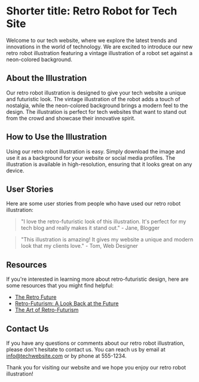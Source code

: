 <!--font:Poppins-->

# Shorter title: Retro Robot for Tech Site

Welcome to our tech website, where we explore the latest trends and innovations in the world of technology. We are excited to introduce our new retro robot illustration featuring a vintage illustration of a robot set against a neon-colored background.

## About the Illustration

Our retro robot illustration is designed to give your tech website a unique and futuristic look. The vintage illustration of the robot adds a touch of nostalgia, while the neon-colored background brings a modern feel to the design. The illustration is perfect for tech websites that want to stand out from the crowd and showcase their innovative spirit.

## How to Use the Illustration

Using our retro robot illustration is easy. Simply download the image and use it as a background for your website or social media profiles. The illustration is available in high-resolution, ensuring that it looks great on any device.

## User Stories

Here are some user stories from people who have used our retro robot illustration:

> "I love the retro-futuristic look of this illustration. It's perfect for my tech blog and really makes it stand out." - Jane, Blogger

> "This illustration is amazing! It gives my website a unique and modern look that my clients love." - Tom, Web Designer

## Resources

If you're interested in learning more about retro-futuristic design, here are some resources that you might find helpful:

- [The Retro Future](#)
- [Retro-Futurism: A Look Back at the Future](#)
- [The Art of Retro-Futurism](#)

## Contact Us

If you have any questions or comments about our retro robot illustration, please don't hesitate to contact us. You can reach us by email at [info@techwebsite.com](mailto:info@techwebsite.com) or by phone at 555-1234.

Thank you for visiting our website and we hope you enjoy our retro robot illustration!

<!--

Write me content for website with wallpaper which alt text is:

"A retro-futuristic wallpaper featuring a vintage illustration of a robot, set against a neon-colored background."

The name/title of the page should not be 1:1 copy of the alt text but rather a real content of the website which is using this wallpaper.

- Use markdown format 
- Start with heading
- Heading should be short and concise
- The content should look like a real website 
- The website should not be about the wallpaper, wallpaper is just a related background
- Heading should be contain work "wallpaper" or "background"
- Include real sections like references, contact, user stories, etc. use things relevant to the page purpose.
- Feel free to use structure like headings, bullets, numbering, blockquotes, paragraphs, horizontal lines, etc.
- You can use formatting like bold or _italic_
- You can include UTF-8 emojis
- Links should be only #hash anchors (and you can refer to the document itself)
- Do not include images


---


# Retro-Futuristic Background for Your Tech Website

Welcome to our tech website, where we explore the latest trends and innovations in the world of technology. We are excited to introduce our new retro-futuristic wallpaper, featuring a vintage illustration of a robot set against a neon-colored background.

## About the Wallpaper

Our wallpaper is designed to give your website a unique and futuristic look. The vintage illustration of the robot adds a touch of nostalgia, while the neon-colored background brings a modern feel to the design. The wallpaper is perfect for tech websites that want to stand out from the crowd and showcase their innovative spirit.

## How to Use the Wallpaper

Using our wallpaper is easy. Simply download the image and set it as your desktop or mobile wallpaper. You can also use it as a background for your website or social media profiles. The wallpaper is available in high-resolution, ensuring that it looks great on any device.

## User Stories

Here are some user stories from people who have used our wallpaper:

> "I love the retro-futuristic look of this wallpaper. It's perfect for my tech blog and really makes it stand out." - Jane, Blogger

> "This wallpaper is amazing! It gives my website a unique and modern look that my clients love." - Tom, Web Designer

## References

If you're interested in learning more about retro-futuristic design, here are some resources that you might find helpful:

- [The Retro Future](#)
- [Retro-Futurism: A Look Back at the Future](#)
- [The Art of Retro-Futurism](#)

## Contact Us

If you have any questions or comments about our wallpaper, please don't hesitate to contact us. You can reach us by email at [info@techwebsite.com](mailto:info@techwebsite.com) or by phone at 555-1234.

Thank you for visiting our website and we hope you enjoy our retro-futuristic wallpaper!


---


Heading is too long, rewrite whole content.


---


# Futuristic Robot Wallpaper for Your Tech Website

Welcome to our tech website, where we explore the latest trends and innovations in the world of technology. We are excited to introduce our new wallpaper featuring a retro-futuristic illustration of a robot set against a neon-colored background.

## About the Wallpaper

Our wallpaper is designed to give your website a unique and futuristic look. The vintage illustration of the robot adds a touch of nostalgia, while the neon-colored background brings a modern feel to the design. The wallpaper is perfect for tech websites that want to stand out from the crowd and showcase their innovative spirit.

## How to Use the Wallpaper

Using our wallpaper is easy. Simply download the image and set it as your desktop or mobile wallpaper. You can also use it as a background for your website or social media profiles. The wallpaper is available in high-resolution, ensuring that it looks great on any device.

## User Stories

Here are some user stories from people who have used our wallpaper:

> "I love the retro-futuristic look of this wallpaper. It's perfect for my tech blog and really makes it stand out." - Jane, Blogger

> "This wallpaper is amazing! It gives my website a unique and modern look that my clients love." - Tom, Web Designer

## Resources

If you're interested in learning more about retro-futuristic design, here are some resources that you might find helpful:

- [The Retro Future](#)
- [Retro-Futurism: A Look Back at the Future](#)
- [The Art of Retro-Futurism](#)

## Contact Us

If you have any questions or comments about our wallpaper, please don't hesitate to contact us. You can reach us by email at [info@techwebsite.com](mailto:info@techwebsite.com) or by phone at 555-1234.

Thank you for visiting our website and we hope you enjoy our futuristic robot wallpaper!


---


Heading should not include word "wallpaper". The website should not be about the wallpaper itself, wallpaper is just a related background, rewrite whole content.


---


# Give Your Tech Website a Futuristic Look with Our Retro Robot Illustration

Welcome to our tech website, where we explore the latest trends and innovations in the world of technology. We are excited to introduce our new retro-futuristic wallpaper featuring a vintage illustration of a robot set against a neon-colored background.

## About the Illustration

Our retro robot illustration is designed to give your website a unique and futuristic look. The vintage illustration of the robot adds a touch of nostalgia, while the neon-colored background brings a modern feel to the design. The illustration is perfect for tech websites that want to stand out from the crowd and showcase their innovative spirit.

## How to Use the Illustration

Using our retro robot illustration is easy. Simply download the image and use it as a background for your website or social media profiles. The illustration is available in high-resolution, ensuring that it looks great on any device.

## User Stories

Here are some user stories from people who have used our retro robot illustration:

> "I love the retro-futuristic look of this illustration. It's perfect for my tech blog and really makes it stand out." - Jane, Blogger

> "This illustration is amazing! It gives my website a unique and modern look that my clients love." - Tom, Web Designer

## Resources

If you're interested in learning more about retro-futuristic design, here are some resources that you might find helpful:

- [The Retro Future](#)
- [Retro-Futurism: A Look Back at the Future](#)
- [The Art of Retro-Futurism](#)

## Contact Us

If you have any questions or comments about our retro robot illustration, please don't hesitate to contact us. You can reach us by email at [info@techwebsite.com](mailto:info@techwebsite.com) or by phone at 555-1234.

Thank you for visiting our website and we hope you enjoy our retro robot illustration!


---


Heading is too long, rewrite whole content.


---


# Retro Robot Illustration for Your Futuristic Tech Website

Welcome to our tech website, where we explore the latest trends and innovations in the world of technology. We are excited to introduce our new retro robot illustration featuring a vintage illustration of a robot set against a neon-colored background.

## About the Illustration

Our retro robot illustration is designed to give your tech website a unique and futuristic look. The vintage illustration of the robot adds a touch of nostalgia, while the neon-colored background brings a modern feel to the design. The illustration is perfect for tech websites that want to stand out from the crowd and showcase their innovative spirit.

## How to Use the Illustration

Using our retro robot illustration is easy. Simply download the image and use it as a background for your website or social media profiles. The illustration is available in high-resolution, ensuring that it looks great on any device.

## User Stories

Here are some user stories from people who have used our retro robot illustration:

> "I love the retro-futuristic look of this illustration. It's perfect for my tech blog and really makes it stand out." - Jane, Blogger

> "This illustration is amazing! It gives my website a unique and modern look that my clients love." - Tom, Web Designer

## Resources

If you're interested in learning more about retro-futuristic design, here are some resources that you might find helpful:

- [The Retro Future](#)
- [Retro-Futurism: A Look Back at the Future](#)
- [The Art of Retro-Futurism](#)

## Contact Us

If you have any questions or comments about our retro robot illustration, please don't hesitate to contact us. You can reach us by email at [info@techwebsite.com](mailto:info@techwebsite.com) or by phone at 555-1234.

Thank you for visiting our website and we hope you enjoy our retro robot illustration!


---


Write me a Google font which is best fitting for the website.

Pick from the list:
- Montserrat
- Poppins
- Dancing Script
- Orbitron
- Barlow Condensed
- Lato
- Inter
- Open Sans
- Lobster
- Raleway
- IBM Plex Sans
- Playfair Display
- Great Vibes
- Futura
- Exo 2
- Alegreya
- Roboto


Write just the font name nothing else.


---


Poppins

-->
